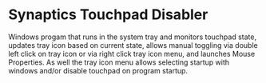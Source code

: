 Synaptics Touchpad Disabler
===========================
Windows progam that runs in the system tray and monitors touchpad state, updates tray icon based on current state, allows manual toggling via double left click on tray icon or via right click tray icon menu, and launches Mouse Properties.
As well the tray icon menu allows selecting startup with windows and/or disable touchpad on program startup.

